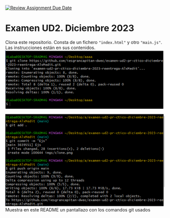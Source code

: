 [![Review Assignment Due Date](https://classroom.github.com/assets/deadline-readme-button-24ddc0f5d75046c5622901739e7c5dd533143b0c8e959d652212380cedb1ea36.svg)](https://classroom.github.com/a/sir1IjgM)
# Examen UD2. Diciembre 2023

Clona este repositorio. Consta de un fichero `"index.html"` y otro `"main.js"`. Las instrucciones están en sus contenidos.
![Alt text](imgs/clone.png)

![Alt text](imgs/resto.png)
Muestra en este README un pantallazo con los comandos git usados
